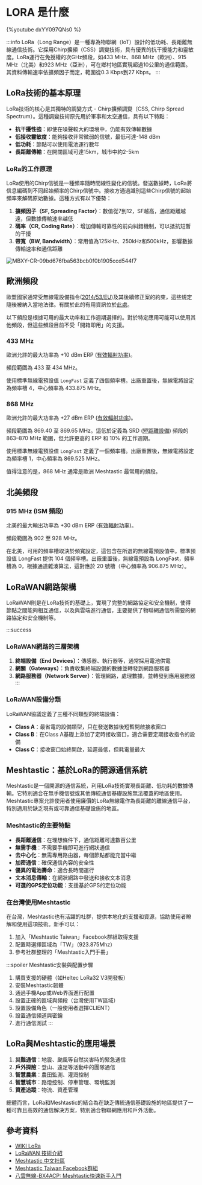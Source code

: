 # LORA 是什麼

{%youtube dxYY097QNs0 %} 

:::info
LoRa（Long Range）是一種專為物聯網（IoT）設計的低功耗、長距離無線通信技術。它採用Chirp擴頻（CSS）調變技術，具有優異的抗干擾能力和靈敏度。LoRa運行在免授權的次GHz頻段，如433 MHz、868 MHz（歐洲）、915 MHz（北美）和923 MHz（亞洲），可在鄉村地區實現超過10公里的通信範圍。其資料傳輸速率依擴頻因子而定，範圍從0.3 Kbps到27 Kbps。 
:::

## LoRa技術的基本原理

LoRa技術的核心是其獨特的調變方式 - Chirp擴頻調變（CSS, Chirp Spread Spectrum）。這種調變技術原先用於軍事和太空通信，具有以下特點：

- **抗干擾性強**：即使在噪聲較大的環境中，仍能有效傳輸數據
- **低接收靈敏度**：能夠接收非常微弱的信號，最低可達-148 dBm
- **低功耗**：節點可以使用電池運行數年
- **長距離傳輸**：在開闊區域可達15km，城市中約2-5km

### LoRa的工作原理

LoRa使用的Chirp信號是一種頻率隨時間線性變化的信號。發送數據時，LoRa將信息編碼到不同起始頻率的Chirp信號中。接收方通過識別這些Chirp信號的起始頻率來解碼原始數據。這種方式有以下優勢：

1. **擴頻因子（SF, Spreading Factor）**：數值從7到12，SF越高，通信距離越遠，但數據傳輸速率越低
2. **碼率（CR, Coding Rate）**：增加傳輸可靠性的前向糾錯機制，可以抵抗短暫的干擾
3. **帶寬（BW, Bandwidth）**：常用值為125kHz、250kHz和500kHz，影響數據傳輸速率和通信距離

![MBXY-CR-09bd676fba563bcb0f0b1905ccd544f7](https://hackmd.io/_uploads/H1yirtGxel.png)


## 歐洲頻段

歐盟國家通常受無線電設備指令([2014/53/EU](http://data.europa.eu/eli/dir/2014/53/2023-10-01))及其後續修正案的約束，這些規定隨後被納入當地法律。有關於此的有用資訊位於[此處](https://single-market-economy.ec.europa.eu/single-market/european-standards/harmonised-standards/radio-equipment_en)。

以下頻段是根據可用的最大功率和工作週期選擇的。對於特定應用可能可以使用其他頻段，但這些頻段目前不受「開箱即用」的支援。

### 433 MHz

歐洲允許的最大功率為 +10 dBm ERP ([有效輻射功率](https://en.wikipedia.org/wiki/Effective_radiated_power))。

頻段範圍為 433 至 434 MHz。

使用標準無線電預設值 `LongFast` 定義了四個頻率槽。出廠重置後，無線電將設定為頻率槽 4，中心頻率為 433.875 MHz。

### 868 MHz

歐洲允許的最大功率為 +27 dBm ERP ([有效輻射功率](https://en.wikipedia.org/wiki/Effective_radiated_power))。

頻段範圍為 869.40 至 869.65 MHz。這低於定義為 SRD ([短距離設備](https://www.etsi.org/technologies/short-range-devices)) 頻段的 863–870 MHz 範圍，但允許更高的 ERP 和 10% 的工作週期。

使用標準無線電預設值 `LongFast` 定義了一個頻率槽。出廠重置後，無線電將設定為頻率槽 1，中心頻率為 869.525 MHz。

值得注意的是，868 MHz 通常是歐洲 Meshtastic 最常用的頻段。

## 北美頻段

### 915 MHz (ISM 頻段)

北美的最大輸出功率為 +30 dBm ERP ([有效輻射功率](https://en.wikipedia.org/wiki/Effective_radiated_power))。

頻段範圍為 902 至 928 MHz。

在北美，可用的頻率槽取決於頻寬設定，這包含在所選的無線電預設值中。標準預設值 LongFast 提供 104 個頻率槽。出廠重置後，無線電預設為 LongFast，頻率槽為 0，根據通道雜湊算法，這對應於 20 號槽（中心頻率為 906.875 MHz）。


## LoRaWAN網路架構

LoRaWAN則是在LoRa技術的基礎上，實現了完整的網路協定和安全機制，使得節點之間能夠相互通信，以及與雲端進行通信，主要提供了物聯網通信所需要的網路協定和安全機制等。

:::success
### LoRaWAN網路的三層架構
1. **終端設備（End Devices）**：傳感器、執行器等，通常採用電池供電
2. **網關（Gateways）**：負責收集終端設備的數據並轉發到網路服務器
3. **網路服務器（Network Server）**：管理網路，處理數據，並轉發到應用服務器
:::

### LoRaWAN設備分類

LoRaWAN協議定義了三種不同類型的終端設備：

- **Class A**：最省電的設備類型，只在發送數據後短暫開啟接收窗口
- **Class B**：在Class A基礎上添加了定時接收窗口，適合需要定期接收指令的設備
- **Class C**：接收窗口始終開啟，延遲最低，但耗電量最大

## Meshtastic：基於LoRa的開源通信系統

Meshtastic是一個開源的通信系統，利用LoRa技術實現長距離、低功耗的數據傳輸。它特別適合在無手機信號或其他傳統通信基礎設施無法覆蓋的地區使用。Meshtastic專案允許使用者使用廉價的LoRa無線電作為長距離的離線通信平台，特別適用於缺乏現有或可靠通信基礎設施的地區。 

### Meshtastic的主要特點

- **長距離通信**：在理想條件下，通信距離可達數百公里
- **無需手機**：不需要手機即可進行網狀通信
- **去中心化**：無需專用路由器，每個節點都能充當中繼
- **加密通信**：確保通信內容的安全性
- **優異的電池壽命**：適合長時間運行
- **文本消息傳輸**：在網狀網路中發送和接收文本消息
- **可選的GPS定位功能**：支援基於GPS的定位功能


### 在台灣使用Meshtastic

在台灣，Meshtastic也有活躍的社群，提供本地化的支援和資源，協助使用者瞭解和使用這項技術。新手可以：

1. 加入「Meshtastic Taiwan」Facebook群組取得支援
2. 配置時選擇區域為「TW」（923.875Mhz）
3. 參考社群整理的「Meshtastic入門手冊」

:::spoiler Meshtastic安裝與配置步驟
1. 購買支援的硬體（如Heltec LoRa32 V3開發板）
2. 安裝Meshtastic韌體
3. 通過手機App或Web界面進行配置
4. 設置正確的區域與頻段（台灣使用TW區域）
5. 設置設備角色（一般使用者選擇CLIENT）
6. 設置通信頻道與密鑰
7. 進行通信測試
:::

## LoRa與Meshtastic的應用場景

1. **災難通信**：地震、颱風等自然災害時的緊急通信
2. **戶外探險**：登山、遠足等活動中的團隊通信
3. **智慧農業**：農田監測、灌溉控制
4. **智慧城市**：路燈控制、停車管理、環境監測
5. **資產追蹤**：物流、資產管理

總體而言，LoRa和Meshtastic的結合為在缺乏傳統通信基礎設施的地區提供了一種可靠且高效的通信解決方案，特別適合物聯網應用和戶外活動。

## 參考資料
- [WIKI LoRa](https://zh.wikipedia.org/zh-tw/LoRa)
- [LoRaWAN 技術介紹](https://www.digikey.tw/zh/resources/iot-resource-center/lora)
- [Meshtastic 中文社區](https://meshcn.net/introduction/)
- [Meshtastic Taiwan Facebook群組](https://www.facebook.com/groups/meshtastictw/)
- [八雲無線-BX4ACP: Meshtastic快速新手入門](https://www.youtube.com/watch?v=6hW40yaj3x4)

